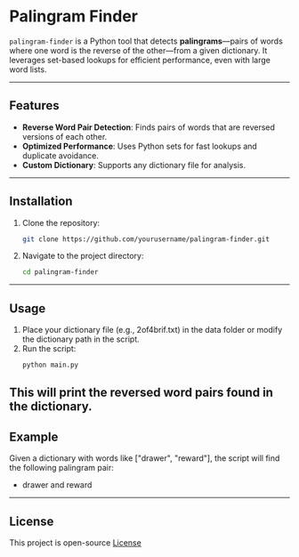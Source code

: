 # Palingram Finder

`palingram-finder` is a Python tool that detects **palingrams**—pairs of words where one word is the reverse of the other—from a given dictionary. It leverages set-based lookups for efficient performance, even with large word lists.

---

## Features
- **Reverse Word Pair Detection**: Finds pairs of words that are reversed versions of each other.
- **Optimized Performance**: Uses Python sets for fast lookups and duplicate avoidance.
- **Custom Dictionary**: Supports any dictionary file for analysis.
---

## Installation

1. Clone the repository:
   ```bash
   git clone https://github.com/yourusername/palingram-finder.git

2. Navigate to the project directory:
   ```bash
   cd palingram-finder
---
## Usage

1. Place your dictionary file (e.g., 2of4brif.txt) in the data folder or modify the dictionary path in the script.
2. Run the script:
    ```bash
    python main.py

This will print the reversed word pairs found in the dictionary.
---
## Example

Given a dictionary with words like ["drawer", "reward"], the script will find the following palingram pair:

* drawer and reward
---
## License

This project is open-source [License](https://github.com/imaditya123/palingram-finder?tab=Apache-2.0-1-ov-file)